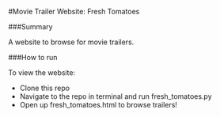 #Movie Trailer Website: Fresh Tomatoes

###Summary

A website to browse for movie trailers.

###How to run

To view the website:
- Clone this repo
- Navigate to the repo in terminal and run fresh_tomatoes.py
- Open up fresh_tomatoes.html to browse trailers!
